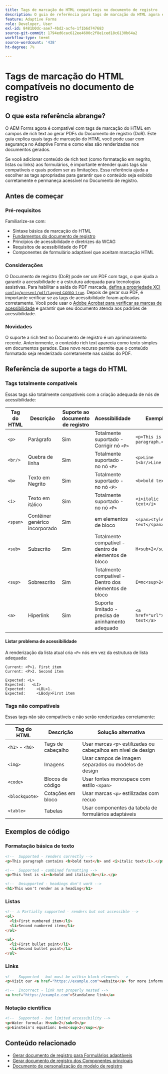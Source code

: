 ```yaml
---
title: Tags de marcação do HTML compatíveis no documento de registro
description: O guia de referência para tags de marcação do HTML agora é compatível com a geração de documentos de registro, incluindo considerações sobre acessibilidade e comportamento de renderização
feature: Adaptive Forms
role: Developer, User
exl-id: 8481b0dc-aae7-4bd2-acfe-1f1b6d747683
source-git-commit: 1794ed6cac612ee4600c2f8e1ced18c6130b64a2
workflow-type: tm+mt
source-wordcount: '438'
ht-degree: 7%

---
```



# Tags de marcação do HTML compatíveis no documento de registro

## O que esta referência abrange?

O AEM Forms agora é compatível com tags de marcação do HTML em campos de rich text ao gerar PDFs do Documento de registro (DoR). Este guia explica quais tags de marcação do HTML você pode usar com segurança no Adaptive Forms e como elas são renderizadas nos documentos gerados.

Se você adicionar conteúdo de rich text (como formatação em negrito, listas ou links) aos formulários, é importante entender quais tags são compatíveis e quais podem ser as limitações. Essa referência ajuda a escolher as tags apropriadas para garantir que o conteúdo seja exibido corretamente e permaneça acessível no Documento de registro.

## Antes de começar

### Pré-requisitos

Familiarize-se com:

- Sintaxe básica de marcação do HTML
- [Fundamentos do documento de registro](/help/forms/generate-document-of-record-for-non-xfa-based-adaptive-forms.md)
- Princípios de acessibilidade e diretrizes da WCAG
- Requisitos de acessibilidade do PDF
- Componentes de formulário adaptável que aceitam marcação HTML

### Considerações

O Documento de registro (DoR) pode ser um PDF com tags, o que ajuda a garantir a acessibilidade e a estrutura adequada para tecnologias assistivas. Para habilitar a saída do PDF marcada, [defina a propriedade XCI `config/present/pdf/tagged` como `true`](/help/forms/generate-document-of-record-for-non-xfa-based-adaptive-forms.md#use-a-custom-xci-file). Depois de gerar sua PDF, é importante verificar se as tags de acessibilidade foram aplicadas corretamente. Você pode usar o [Adobe Acrobat para verificar as marcas de acessibilidade](https://helpx.adobe.com/in/acrobat/using/create-verify-pdf-accessibility.html) e garantir que seu documento atenda aos padrões de acessibilidade.

### Novidades

O suporte a rich text no Documento de registro é um aprimoramento recente. Anteriormente, o conteúdo rich text aparecia como texto simples em documentos gerados. Esse novo recurso permite que o conteúdo formatado seja renderizado corretamente nas saídas do PDF.

## Referência de suporte a tags do HTML

### Tags totalmente compatíveis

Essas tags são totalmente compatíveis com a criação adequada de nós de acessibilidade:

| Tag do HTML | Descrição | Suporte ao documento de registro | Acessibilidade | Exemplo |
|----------|-------------|-------------|---------------|---------|
| `<p>` | Parágrafo | Sim | Totalmente suportado - Corrigir nó `<P>` | `<p>This is a paragraph.</p>` |
| `<br/>` | Quebra de linha | Sim | Totalmente suportado - no nó `<P>` | `<p>Line 1<br/>Line 2</p>` |
| `<b>` | Texto em Negrito | Sim | Totalmente suportado - no nó `<P>` | `<b>bold text</b>` |
| `<i>` | Texto em itálico | Sim | Totalmente suportado - no nó `<P>` | `<i>italic text</i>` |
| `<span>` | Contêiner genérico incorporado | Sim | em elementos de bloco | `<span>styled text</span>` |
| `<sub>` | Subscrito | Sim | Totalmente compatível - dentro de elementos de bloco | `H<sub>2</sub>O` |
| `<sup>` | Sobrescrito | Sim | Totalmente compatível - Dentro dos elementos de bloco | `E=mc<sup>2</sup>` |
| `<a>` | Hiperlink | Sim | Suporte limitado - precisa de aninhamento adequado | `<a href="url">link text</a>` |


#### Listar problema de acessibilidade

A renderização da lista atual cria `<P>` nós em vez da estrutura de lista adequada:

```
Current: <P>1. First item
Current: <P>2. Second item

Expected: <L>
Expected:   <LI>
Expected:     <LBL>1.
Expected:     <LBody>First item
```

### Tags não compatíveis

Essas tags não são compatíveis e não serão renderizadas corretamente:

| Tag do HTML | Descrição | Solução alternativa |
|----------|-------------|---------------------|
| `<h1>` - `<h6>` | Tags de cabeçalho | Usar marcas `<p>` estilizadas ou cabeçalhos em nível de design |
| `<img>` | Imagens | Usar campos de imagem separados ou modelos de design |
| `<code>` | Blocos de código | Usar fontes monospace com estilo `<span>` |
| `<blockquote>` | Cotações em bloco | Usar marcas `<p>` estilizadas com recuo |
| `<table>` | Tabelas | Usar componentes da tabela de formulários adaptáveis |

## Exemplos de código

### Formatação básica de texto

```html
<!--  Supported - renders correctly -->
<p>This paragraph contains <b>bold text</b> and <i>italic text</i>.</p>

<!--  Supported - combined formatting -->
<p>This text is <i><b>bold and italic</b></i>.</p>

<!--  Unsupported - headings don't work -->
<h1>This won't render as a heading</h1>
```

### Listas

```html
<!-- ⚠️ Partially supported - renders but not accessible -->
<ol>
  <li>First numbered item</li>
  <li>Second numbered item</li>
</ol>

<ul>
  <li>First bullet point</li>
  <li>Second bullet point</li>
</ul>
```

### Links

```html
<!--  Supported - but must be within block elements -->
<p>Visit our <a href="https://example.com">website</a> for more information.</p>

<!--  Incorrect - link not properly nested -->
<a href="https://example.com">Standalone link</a>
```

### Notação científica

```html
<!--  Supported - but limited accessibility -->
<p>Water formula: H<sub>2</sub>O</p>
<p>Einstein's equation: E=mc<sup>2</sup></p>
```

## Conteúdo relacionado


- [Gerar documento de registro para Formulários adaptáveis](/help/forms/generate-document-of-record-for-non-xfa-based-adaptive-forms.md)
- [Gerar documento de registro dos Componentes principais](/help/forms/generate-document-of-record-core-components.md)
- [Documento de personalização do modelo de registro](/help/forms/generate-document-of-record-for-non-xfa-based-adaptive-forms.md#customize-the-branding-information-in-document-of-record)

